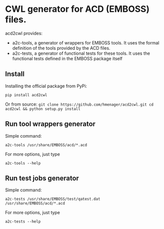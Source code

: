 CWL generator for ACD (EMBOSS) files.
=====================================

acd2cwl provides:
- a2c-tools, a generator of wrappers for EMBOSS tools. It uses the formal definition of the tools provided by the ACD files.
- a2c-tests, a generator of functional tests for these tools. It uses the functional tests defined in the EMBOSS package itself

Install
-------

Installing the official package from PyPi:

`pip install acd2cwl`

Or from source:
`
git clone https://github.com/hmenager/acd2cwl.git
cd acd2cwl && python setup.py install
`

Run tool wrappers generator
---------------------------

Simple command:

`a2c-tools /usr/share/EMBOSS/acd/*.acd`

For more options, just type

`a2c-tools --help`

Run test jobs generator
-----------------------

Simple command:

`a2c-tests /usr/share/EMBOSS/test/qatest.dat /usr/share/EMBOSS/acd/*.acd`

For more options, just type

`a2c-tests --help`
